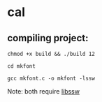 # cal

## compiling project:

`chmod +x build && ./build 12`

`cd mkfont`

`gcc mkfont.c -o mkfont -lssw`

Note: both require [libssw](https://github.com/mllegoman/ssw)
